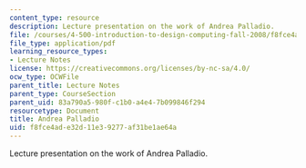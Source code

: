 ```yaml
---
content_type: resource
description: Lecture presentation on the work of Andrea Palladio.
file: /courses/4-500-introduction-to-design-computing-fall-2008/f8fce4ade32d11e39277af31be1ae64a_lec1b.pdf
file_type: application/pdf
learning_resource_types:
- Lecture Notes
license: https://creativecommons.org/licenses/by-nc-sa/4.0/
ocw_type: OCWFile
parent_title: Lecture Notes
parent_type: CourseSection
parent_uid: 83a790a5-980f-c1b0-a4e4-7b099846f294
resourcetype: Document
title: Andrea Palladio
uid: f8fce4ad-e32d-11e3-9277-af31be1ae64a
---
```

Lecture presentation on the work of Andrea Palladio.